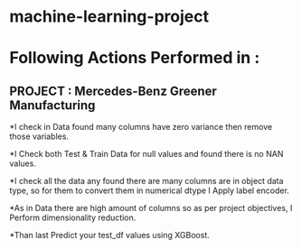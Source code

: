 # machine-learning-project
# Following Actions  Performed in :
## PROJECT : Mercedes-Benz Greener Manufacturing

*I check in Data found many columns have zero variance then remove those variables.

*I Check both Test & Train Data for null values and found there is no NAN values.


*I check all the data any found there are many columns are in object data type, so for them to convert them in numerical dtype I Apply label encoder.


*As in Data there are high amount of columns so as per project objectives, I Perform dimensionality reduction.

*Than last Predict your test_df values using XGBoost.
